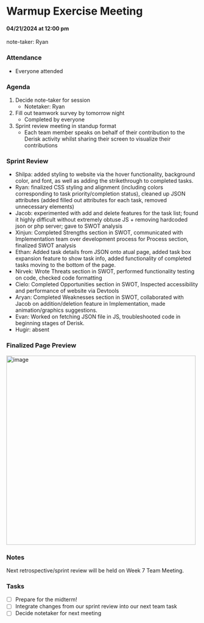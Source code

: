 # Warmup Exercise Meeting
#### 04/21/2024 at 12:00 pm 
note-taker: Ryan
### Attendance
- Everyone attended

### Agenda
1. Decide note-taker for session
   - Notetaker: Ryan
2. Fill out teamwork survey by tomorrow night
   - Completed by everyone
3. Sprint review meeting in standup format
   - Each team member speaks on behalf of their contribution to the Derisk activity whilst sharing their screen to visualize their contributions

### Sprint Review
- Shilpa: added styling to website via the hover functionality, background color, and font, as well as adding the strikethrough to completed tasks.
- Ryan: finalized CSS styling and alignment (including colors corresponding to task priority/completion status), cleaned up JSON attributes (added filled out attributes for each task, removed unnecessary elements)
- Jacob: experimented with add and delete features for the task list; found it highly difficult without extremely obtuse JS + removing hardcoded json or php server; gave to SWOT analysis
- Xinjun: Completed Strengths section in SWOT, communicated with Implementation team over development process for Process section, finalized SWOT analysis
- Ethan: Added task details from JSON onto atual page, added task box expansion feature to show task info, added functionality of completed tasks moving to the bottom of the page.
- Nirvek: Wrote Threats section in SWOT, performed functionality testing on code, checked code formatting
- Cielo: Completed Opportunities section in SWOT, Inspected accessibility and performance of website via Devtools
- Aryan: Completed Weaknesses section in SWOT, collaborated with Jacob on addition/deletion feature in Implementation, made animation/graphics suggestions.
- Evan: Worked on fetching JSON file in JS, troubleshooted code in beginning stages of Derisk.
- Hugir: absent

### Finalized Page Preview
<img width="497" alt="image" src="https://github.com/cse110-sp24-group11/cse110-sp24-group11/assets/110417507/a7e64990-e600-4f71-98db-49652976d4cf">

### Notes
Next retrospective/sprint review will be held on Week 7 Team Meeting.

### Tasks
- [ ] Prepare for the midterm! 
- [ ] Integrate changes from our sprint review into our next team task
- [ ] Decide notetaker for next meeting
